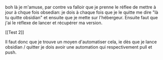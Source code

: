 
boh là je m'amuse, par contre va falloir que je prenne le réflee de mettre à jour à chque fois obsedian: je dois à chaque fois que je le quitte me dire "là tu quitte obsidian" et ensuite que je mette sur l'hébergeur. Ensuite faut que j'ai le réflexe de lancer et récupérer ma version. 

[[Test 2]] 

Il faut donc que je trouve un moyen d'automatiser cela, ie dès que je lance obsidian / quitter je dois avoir une automation qui respectivement pull et push.